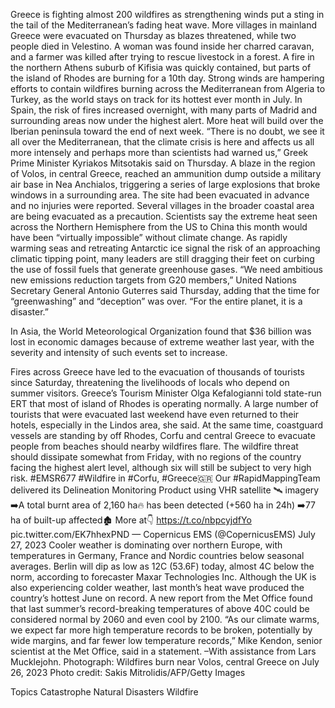 Greece is fighting almost 200 wildfires as strengthening winds put a sting in the tail of the Mediterranean’s fading heat wave.
More villages in mainland Greece were evacuated on Thursday as blazes threatened, while two people died in Velestino. A woman was found inside her charred caravan, and a farmer was killed after trying to rescue livestock in a forest. A fire in the northern Athens suburb of Kifisia was quickly contained, but parts of the island of Rhodes are burning for a 10th day.
Strong winds are hampering efforts to contain wildfires burning across the Mediterranean from Algeria to Turkey, as the world stays on track for its hottest ever month in July. In Spain, the risk of fires increased overnight, with many parts of Madrid and surrounding areas now under the highest alert. More heat will build over the Iberian peninsula toward the end of next week.
“There is no doubt, we see it all over the Mediterranean, that the climate crisis is here and affects us all more intensely and perhaps more than scientists had warned us,” Greek Prime Minister Kyriakos Mitsotakis said on Thursday.
A blaze in the region of Volos, in central Greece, reached an ammunition dump outside a military air base in Nea Anchialos, triggering a series of large explosions that broke windows in a surrounding area. The site had been evacuated in advance and no injuries were reported. Several villages in the broader coastal area are being evacuated as a precaution.
Scientists say the extreme heat seen across the Northern Hemisphere from the US to China this month would have been “virtually impossible” without climate change. As rapidly warming seas and retreating Antarctic ice signal the risk of an approaching climatic tipping point, many leaders are still dragging their feet on curbing the use of fossil fuels that generate greenhouse gases.
“We need ambitious new emissions reduction targets from G20 members,” United Nations Secretary General Antonio Guterres said Thursday, adding that the time for “greenwashing” and “deception” was over. “For the entire planet, it is a disaster.”

In Asia, the World Meteorological Organization found that $36 billion was lost in economic damages because of extreme weather last year, with the severity and intensity of such events set to increase.

Fires across Greece have led to the evacuation of thousands of tourists since Saturday, threatening the livelihoods of locals who depend on summer visitors.
Greece’s Tourism Minister Olga Kefalogianni told state-run ERT that most of island of Rhodes is operating normally. A large number of tourists that were evacuated last weekend have even returned to their hotels, especially in the Lindos area, she said.
At the same time, coastguard vessels are standing by off Rhodes, Corfu and central Greece to evacuate people from beaches should nearby wildfires flare.
The wildfire threat should dissipate somewhat from Friday, with no regions of the country facing the highest alert level, although six will still be subject to very high risk.
#EMSR677 #Wildfire in #Corfu, #Greece🇬🇷
Our #RapidMappingTeam delivered its Delineation Monitoring Product using VHR satellite 🛰️ imagery
➡️A total burnt area of 2,160 ha🔥 has been detected (+560 ha in 24h)
➡️77 ha of built-up affected🏚️
More at👇 https://t.co/nbpcyjdfYo pic.twitter.com/EK7hhexPND
— Copernicus EMS (@CopernicusEMS) July 27, 2023
Cooler weather is dominating over northern Europe, with temperatures in Germany, France and Nordic countries below seasonal averages. Berlin will dip as low as 12C (53.6F) today, almost 4C below the norm, according to forecaster Maxar Technologies Inc.
Although the UK is also experiencing colder weather, last month’s heat wave produced the country’s hottest June on record. A new report from the Met Office found that last summer’s record-breaking temperatures of above 40C could be considered normal by 2060 and even cool by 2100.
“As our climate warms, we expect far more high temperature records to be broken, potentially by wide margins, and far fewer low temperature records,” Mike Kendon, senior scientist at the Met Office, said in a statement.
–With assistance from Lars Mucklejohn.
Photograph: Wildfires burn near Volos, central Greece on July 26, 2023 Photo credit: Sakis Mitrolidis/AFP/Getty Images

Topics
Catastrophe
Natural Disasters
Wildfire
